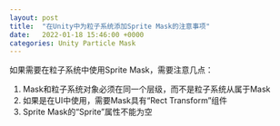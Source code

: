 ```yaml
---
layout: post
title:  "在Unity中为粒子系统添加Sprite Mask的注意事项"
date:   2022-01-18 15:46:00 +0000
categories: Unity Particle Mask
---
```


如果需要在粒子系统中使用Sprite Mask，需要注意几点：
1. Mask和粒子系统对象必须在同一个层级，而不是粒子系统从属于Mask
2. 如果是在UI中使用，需要Mask具有“Rect Transform”组件
3. Sprite Mask的“Sprite”属性不能为空
